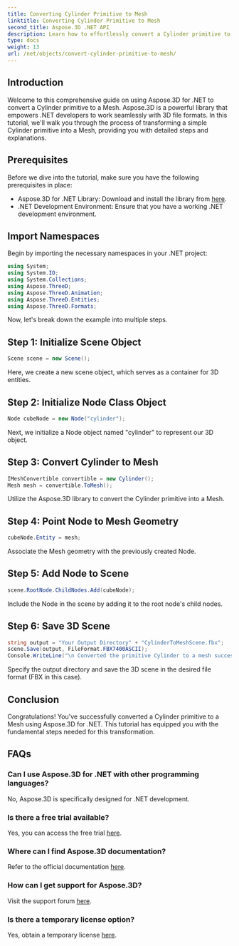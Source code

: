 ```yaml
---
title: Converting Cylinder Primitive to Mesh
linktitle: Converting Cylinder Primitive to Mesh
second_title: Aspose.3D .NET API
description: Learn how to effortlessly convert a Cylinder primitive to a Mesh using Aspose.3D for .NET. Follow our step-by-step guide for seamless 3D transformations.
type: docs
weight: 13
url: /net/objects/convert-cylinder-primitive-to-mesh/
---
```

## Introduction
Welcome to this comprehensive guide on using Aspose.3D for .NET to convert a Cylinder primitive to a Mesh. Aspose.3D is a powerful library that empowers .NET developers to work seamlessly with 3D file formats. In this tutorial, we'll walk you through the process of transforming a simple Cylinder primitive into a Mesh, providing you with detailed steps and explanations.
## Prerequisites
Before we dive into the tutorial, make sure you have the following prerequisites in place:
- Aspose.3D for .NET Library: Download and install the library from [here](https://releases.aspose.com/3d/net/).
- .NET Development Environment: Ensure that you have a working .NET development environment.
## Import Namespaces
Begin by importing the necessary namespaces in your .NET project:
```csharp
using System;
using System.IO;
using System.Collections;
using Aspose.ThreeD;
using Aspose.ThreeD.Animation;
using Aspose.ThreeD.Entities;
using Aspose.ThreeD.Formats;
```
Now, let's break down the example into multiple steps.
## Step 1: Initialize Scene Object
```csharp
Scene scene = new Scene();
```
Here, we create a new scene object, which serves as a container for 3D entities.
## Step 2: Initialize Node Class Object
```csharp
Node cubeNode = new Node("cylinder");
```
Next, we initialize a Node object named "cylinder" to represent our 3D object.
## Step 3: Convert Cylinder to Mesh
```csharp
IMeshConvertible convertible = new Cylinder();
Mesh mesh = convertible.ToMesh();
```
Utilize the Aspose.3D library to convert the Cylinder primitive into a Mesh.
## Step 4: Point Node to Mesh Geometry
```csharp
cubeNode.Entity = mesh;
```
Associate the Mesh geometry with the previously created Node.
## Step 5: Add Node to Scene
```csharp
scene.RootNode.ChildNodes.Add(cubeNode);
```
Include the Node in the scene by adding it to the root node's child nodes.
## Step 6: Save 3D Scene
```csharp
string output = "Your Output Directory" + "CylinderToMeshScene.fbx";
scene.Save(output, FileFormat.FBX7400ASCII);
Console.WriteLine("\n Converted the primitive Cylinder to a mesh successfully.\nFile saved at " + output);
```
Specify the output directory and save the 3D scene in the desired file format (FBX in this case).
## Conclusion
Congratulations! You've successfully converted a Cylinder primitive to a Mesh using Aspose.3D for .NET. This tutorial has equipped you with the fundamental steps needed for this transformation.
## FAQs
### Can I use Aspose.3D for .NET with other programming languages?
No, Aspose.3D is specifically designed for .NET development.
### Is there a free trial available?
Yes, you can access the free trial [here](https://releases.aspose.com/).
### Where can I find Aspose.3D documentation?
Refer to the official documentation [here](https://reference.aspose.com/3d/net/).
### How can I get support for Aspose.3D?
Visit the support forum [here](https://forum.aspose.com/c/3d/18).
### Is there a temporary license option?
Yes, obtain a temporary license [here](https://purchase.aspose.com/temporary-license/).
